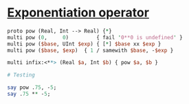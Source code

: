 [1]: https://rosettacode.org/wiki/Exponentiation_operator

# [Exponentiation operator][1]



```perl
proto pow (Real, Int --> Real) {*}
multi pow (0,     0)         { fail '0**0 is undefined' }
multi pow ($base, UInt $exp) { [*] $base xx $exp }
multi pow ($base, $exp)  { 1 / samewith $base, -$exp }

multi infix:<**> (Real $a, Int $b) { pow $a, $b }

# Testing

say pow .75, -5;
say .75 ** -5;
```
